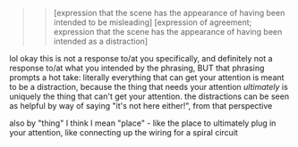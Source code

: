 >> [expression that the scene has the appearance of having been intended to be misleading]
> [expression of agreement; expression that the scene has the appearance of having been intended as a distraction]

lol okay this is not a response to/at you specifically, and definitely not a response to/at what you intended by the phrasing, BUT that phrasing prompts a hot take: literally everything that can get your attention is meant to be a distraction, because the thing that needs your attention *ultimately* is uniquely the thing that can't get your attention. the distractions can be seen as helpful by way of saying "it's not here either!", from that perspective

also by "thing" I think I mean "place" - like the place to ultimately plug in your attention, like connecting up the wiring for a spiral circuit

